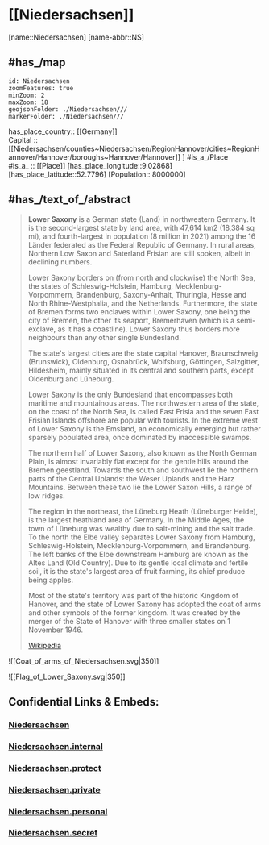 ﻿---
has_id_wikidata: Q1197
location:
  - 52.7796
  - 9.02868
type: State
SpocWebEntityId: 36019
isDeleted: false
Confidential: public
ISO3166-2: DE-NI
tags:
  - geo/State
icon: Flag_of_Lower_Saxony
named after: "[[_Standards/WikiData/WD~Saxons]]"
language used:
  - "[[_Standards/WikiData/WD~East Frisian Low Saxon]]"
  - "[[_Standards/WikiData/WD~Standard High German]]"
  - "[[_Standards/WikiData/WD~Low German]]"
  - "[[_Standards/WikiData/WD~Saterland Frisian]]"
twinned administrative body: "[[_Standards/WikiData/WD~Tokushima Prefecture]]"
highest point: "[[_Standards/WikiData/WD~Wurmberg]]"
legislative body:
  - "[[_Standards/WikiData/WD~Landtag of Lower Saxony]]"
located in or next to body of water:
  - "[[_Standards/WikiData/WD~German Bight]]"
  - "[[_Standards/WikiData/WD~North Sea]]"
replaces:
  - "[[_Standards/WikiData/WD~Free State of Schaumburg-Lippe]]"
  - "[[_Standards/WikiData/WD~substate of Hanover]]"
  - "[[_Standards/WikiData/WD~Free State of Oldenburg]]"
  - "[[_Standards/WikiData/WD~State of Brunswick]]"
flag: "[[_Standards/WikiData/WD~flag of Lower Saxony]]"
has part(s): "[[_Standards/WikiData/WD~Brunswick Land]]"
instance of:
  - "[[_Standards/WikiData/WD~federated state of Germany]]"
member of:
  - "[[_Standards/WikiData/WD~Common Library Network]]"
archives at: "[[_Standards/WikiData/WD~Lower Saxony State Archive]]"
highest judicial authority: "[[_Standards/WikiData/WD~Constitutional Court of Lower Saxony]]"
head of government: "[[_Standards/WikiData/WD~Stephan Weil]]"
coat of arms: "[[_Standards/WikiData/WD~coat of arms of Lower Saxony]]"
topic's main Wikimedia portal: "[[_Standards/WikiData/WD~Portal:Lower Saxony]]"
permanent duplicated item:
  - "[[_Standards/WikiData/WD~Q25929971]]"
office held by head of government: "[[_Standards/WikiData/WD~Minister-President of Lower Saxony]]"
economy of topic: "[[_Standards/WikiData/WD~economy of Lower Saxony]]"
award received: "[[_Standards/WikiData/WD~BigBrotherAwards]]"
image: http://commons.wikimedia.org/wiki/Special:FilePath/NASA%20World%20Wind%20-%20Ostfriesland.png
coordinate location: Point(9.393055555 52.756111111)
Instagram username: niedersachsen.de
coordinates of southernmost point: Point(9.732444444 51.293472222)
shares border with:
  - "[[_Standards/WikiData/WD~Groningen]]"
  - "[[_Standards/WikiData/WD~Drenthe]]"
  - "[[_Standards/WikiData/WD~Overijssel]]"
  - "[[_Standards/WikiData/WD~Hamburg]]"
  - "[[_Standards/WikiData/WD~Schleswig-Holstein]]"
  - "[[_Standards/WikiData/WD~North Rhine-Westphalia]]"
  - "[[_Standards/WikiData/WD~Hesse]]"
  - "[[_Standards/WikiData/WD~Mecklenburg-Western Pomerania]]"
  - "[[_Standards/WikiData/WD~Saxony-Anhalt]]"
  - "[[_Standards/WikiData/WD~Thuringia]]"
  - "[[_Standards/WikiData/WD~Brandenburg]]"
  - "[[_Standards/WikiData/WD~Bremen]]"
capital: "[[_Standards/WikiData/WD~Hanover]]"
contains the administrative territorial entity:
  - "[[_Standards/WikiData/WD~Brunswick]]"
  - "[[_Standards/WikiData/WD~Osnabrück]]"
  - "[[_Standards/WikiData/WD~Oldenburg]]"
  - "[[_Standards/WikiData/WD~Wolfsburg]]"
  - "[[_Standards/WikiData/WD~Salzgitter]]"
  - "[[_Standards/WikiData/WD~Wilhelmshaven]]"
  - "[[_Standards/WikiData/WD~Delmenhorst]]"
  - "[[_Standards/WikiData/WD~Emden]]"
  - "[[_Standards/WikiData/WD~Cuxhaven]]"
  - "[[_Standards/WikiData/WD~Stade]]"
  - "[[_Standards/WikiData/WD~Harburg]]"
  - "[[_Standards/WikiData/WD~Lüneburg]]"
  - "[[_Standards/WikiData/WD~Uelzen District]]"
  - "[[_Standards/WikiData/WD~Lüchow-Dannenberg District]]"
  - "[[_Standards/WikiData/WD~Celle]]"
  - "[[_Standards/WikiData/WD~Heidekreis]]"
  - "[[_Standards/WikiData/WD~Rotenburg (Wümme)]]"
  - "[[_Standards/WikiData/WD~Osterholz]]"
  - "[[_Standards/WikiData/WD~Verden]]"
  - "[[_Standards/WikiData/WD~Wittmund]]"
  - "[[_Standards/WikiData/WD~Aurich]]"
  - "[[_Standards/WikiData/WD~Leer]]"
  - "[[_Standards/WikiData/WD~Friesland]]"
  - "[[_Standards/WikiData/WD~County of Bentheim]]"
  - "[[_Standards/WikiData/WD~Emsland]]"
  - "[[_Standards/WikiData/WD~Osnabrück]]"
  - "[[_Standards/WikiData/WD~Vechta]]"
  - "[[_Standards/WikiData/WD~Ammerland]]"
  - "[[_Standards/WikiData/WD~Cloppenburg]]"
  - "[[_Standards/WikiData/WD~Wesermarsch]]"
  - "[[_Standards/WikiData/WD~Oldenburg]]"
  - "[[_Standards/WikiData/WD~Nienburg an der Weser]]"
  - "[[_Standards/WikiData/WD~Diepholz]]"
  - "[[_Standards/WikiData/WD~Hanover region]]"
  - "[[_Standards/WikiData/WD~Schaumburg]]"
  - "[[_Standards/WikiData/WD~Hamelin-Pyrmont]]"
  - "[[_Standards/WikiData/WD~Holzminden]]"
  - "[[_Standards/WikiData/WD~Hildesheim]]"
  - "[[_Standards/WikiData/WD~Northeim]]"
  - "[[_Standards/WikiData/WD~Göttingen district]]"
  - "[[_Standards/WikiData/WD~Goslar]]"
  - "[[_Standards/WikiData/WD~Wolfenbüttel]]"
  - "[[_Standards/WikiData/WD~Helmstedt District]]"
  - "[[_Standards/WikiData/WD~Peine]]"
  - "[[_Standards/WikiData/WD~Gifhorn]]"
located in time zone:
  - "[[_Standards/WikiData/WD~UTC+01:00]]"
  - "[[_Standards/WikiData/WD~UTC+02:00]]"
located in the administrative territorial entity: "[[_Standards/WikiData/WD~Germany]]"
country: "[[_Standards/WikiData/WD~Germany]]"
elevation above sea level: 13
German regional key: "03"
flag image: http://commons.wikimedia.org/wiki/Special:FilePath/Flag%20of%20Lower%20Saxony.svg
native label:
  - Niedersachsen
OmegaWiki Defined Meaning: "416994"
area: 47614.07
population: 8003421
Commons category: Lower Saxony
coordinates of easternmost point: Point(11.598166666 53.034555555)
inception: 1946-11-01T00:00:00Z
coordinates of westernmost point: Point(6.638638888 53.591944444)
coat of arms image: http://commons.wikimedia.org/wiki/Special:FilePath/Coat%20of%20arms%20of%20Lower%20Saxony.svg
coordinates of northernmost point: Point(8.67875 53.892277777)
geoshape: http://commons.wikimedia.org/data/main/Data:Niedersachsen.map
locator map image: http://commons.wikimedia.org/wiki/Special:FilePath/Locator%20map%20Lower-Saxony%20in%20Germany.svg
detail map:
  - http://commons.wikimedia.org/wiki/Special:FilePath/Lower%20Saxony%2C%20administrative%20divisions%20-%20de%20-%20colored.svg
page banner: http://commons.wikimedia.org/wiki/Special:FilePath/Wremen%20banner.jpg
official website: https://www.niedersachsen.de/
BHCL UUID:
  - 11229295-4449-4948-ba31-6a29878bb56e
Dewey Decimal Classification: 2--4359
Libris-URI: b8nqpl8v3k887x4
ISO 3166-2 code: DE-NI
HASC:
  - DE.NI
NUTS code: DE9
FIPS 10-4 (countries and regions): GM06
Facebook username: Niedersachsen
Commons gallery: Niedersachsen
"Image Archive, Herder Institute": Q1197
motto text:
  - Niedersachsen. Klar.
aliases:
  - Lower Saxony
---

# [[Niedersachsen]] 

[name::Niedersachsen] 
[name-abbr::NS] 

## #has_/map 

```leaflet
id: Niedersachsen
zoomFeatures: true 
minZoom: 2 
maxZoom: 18
geojsonFolder: ./Niedersachsen///
markerFolder: ./Niedersachsen///
```

has_place_country:: [[Germany]]  
Capital ::  [[Niedersachsen/counties~Niedersachsen/RegionHannover/cities~RegionHannover/Hannover/boroughs~Hannover/Hannover]] ] 
#is_a_/Place  
#is_a_ :: [[Place]] 
[has_place_longitude::9.02868] 
[has_place_latitude::52.7796] 
[Population:: 8000000] 


## #has_/text_of_/abstract 

> **Lower Saxony** is a German state (Land) in northwestern Germany. 
> It is the second-largest state by land area, with 47,614 km2 (18,384 sq mi), 
> and fourth-largest in population (8 million in 2021) 
> among the 16 Länder federated as the Federal Republic of Germany. 
> In rural areas, Northern Low Saxon and Saterland Frisian are still spoken, albeit in declining numbers.
>
> Lower Saxony borders on (from north and clockwise) the North Sea, 
> the states of Schleswig-Holstein, Hamburg, Mecklenburg-Vorpommern, Brandenburg, 
> Saxony-Anhalt, Thuringia, Hesse and North Rhine-Westphalia, and the Netherlands. 
> Furthermore, the state of Bremen forms two enclaves within Lower Saxony, 
> one being the city of Bremen, the other its seaport, Bremerhaven (which is a semi-exclave, as it has a coastline). 
> Lower Saxony thus borders more neighbours than any other single Bundesland. 
> 
> The state's largest cities are the state capital Hanover, Braunschweig (Brunswick), 
> Oldenburg, Osnabrück, Wolfsburg, Göttingen, Salzgitter, Hildesheim, 
> mainly situated in its central and southern parts, except Oldenburg and Lüneburg.
>
> Lower Saxony is the only Bundesland that encompasses both maritime and mountainous areas. 
> The northwestern area of the state, on the coast of the North Sea, is called East Frisia 
> and the seven East Frisian Islands offshore are popular with tourists. 
> In the extreme west of Lower Saxony is the Emsland, an economically emerging 
> but rather sparsely populated area, once dominated by inaccessible swamps. 
> 
> The northern half of Lower Saxony, also known as the North German Plain, 
> is almost invariably flat except for the gentle hills around the Bremen geestland. 
> Towards the south and southwest lie the northern parts of the Central Uplands: 
> the Weser Uplands and the Harz Mountains. 
> Between these two lie the Lower Saxon Hills, a range of low ridges.
>
> The region in the northeast, the Lüneburg Heath (Lüneburger Heide), is the largest heathland area of Germany. 
> In the Middle Ages, the town of Lüneburg was wealthy due to salt-mining and the salt trade. 
> To the north the Elbe valley separates Lower Saxony from Hamburg, Schleswig-Holstein, 
> Mecklenburg-Vorpommern, and Brandenburg. 
> The left banks of the Elbe downstream Hamburg are known as the Altes Land (Old Country). 
> Due to its gentle local climate and fertile soil, it is the state's largest area of fruit farming, 
> its chief produce being apples.
>
> Most of the state's territory was part of the historic Kingdom of Hanover, 
> and the state of Lower Saxony has adopted the coat of arms and other symbols of the former kingdom. 
> It was created by the merger of the State of Hanover with three smaller states on 1 November 1946.
>
> [Wikipedia](https://en.wikipedia.org/wiki/Lower%20Saxony)
> 

![[Coat_of_arms_of_Niedersachsen.svg|350]] 

![[Flag_of_Lower_Saxony.svg|350]] 



## Confidential Links & Embeds: 

### [Niedersachsen](/_public/Earth/Continent/Europe/Europe~Central/Germany/Germany~West/Niedersachsen.md) 

### [Niedersachsen.internal](/_internal/Earth/Continent/Europe/Europe~Central/Germany/Germany~West/Niedersachsen.internal.md) 

### [Niedersachsen.protect](/_protect/Earth/Continent/Europe/Europe~Central/Germany/Germany~West/Niedersachsen.protect.md) 

### [Niedersachsen.private](/_private/Earth/Continent/Europe/Europe~Central/Germany/Germany~West/Niedersachsen.private.md) 

### [Niedersachsen.personal](/_personal/Earth/Continent/Europe/Europe~Central/Germany/Germany~West/Niedersachsen.personal.md) 

### [Niedersachsen.secret](/_secret/Earth/Continent/Europe/Europe~Central/Germany/Germany~West/Niedersachsen.secret.md) 
